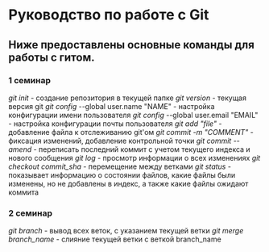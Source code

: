# Руководство по работе с Git

## Ниже предоставлены основные команды для работы с гитом.

### 1 семинар
*git init* - создание репозитория в текущей папке
*git version*	-	текущая версия git
*git config* --global user.name "NAME"	-	настройка конфигурации имени пользователя
*git config* --global user.email "EMAIL"	-	настройка конфигурации почты пользователя
*git add "file"*	-	добавление файла к отслеживанию git'ом
*git commit -m "COMMENT"*	-	фиксация изменений, добавление контрольной точки
*git commit --amend*	-	переписать последний коммит с учетом текущего индекса и нового сообщения
*git log* - просмотр информации о всех изменениях
*git checkout commit_sha*	-	перемещение между ветками
*git status*	-	показывает информацию о состоянии файлов, какие файлы были изменены, но не добавлены в индекс, а также какие файлы ожидают коммита

### 2 семинар
*git branch*    -   вывод всех веток, с указанием текущей ветки
*git merge branch_name*	-	слияние текущей ветки с веткой branch_name